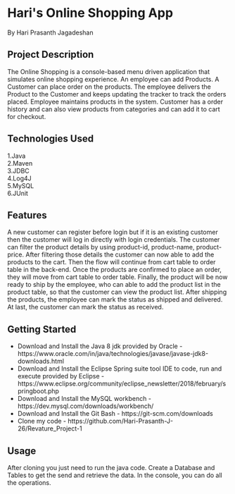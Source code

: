 <h1>Hari's Online Shopping App</h1>
By Hari Prasanth Jagadeshan
<h2>Project Description</h2>
The Online Shopping is a console-based menu driven application that simulates online shopping experience. An employee can add Products. A Customer can place order on the products. The employee delivers the Product to the Customer and keeps updating the tracker to track the orders placed. Employee maintains products in the system. Customer has a order history and can also view products from categories and can add it to cart for checkout.
<h2>Technologies Used</h2>
1.Java<br>
2.Maven<br>
3.JDBC<br>
4.Log4J<br>
5.MySQL<br>
6.JUnit<br>
<h2>Features</h2>
A new customer can register before login but if it is an existing customer then the customer will log in directly with login credentials.
The customer can filter the product details by using product-id, product-name, product-price. After filtering those details the customer can now able to add the products to the cart. Then the flow will continue from cart table to order table in the back-end. Once the products are confirmed to place an order, they will move from cart table to order table. 
Finally, the product will be now ready to ship by the employee, who can able to add the product list in the product table, so that the customer can view the product list. After shipping the products, the employee can mark the status as shipped and delivered. At last, the customer can mark the status as received.
<h2>Getting Started</h2>
<ul>
<li>Download and Install the Java 8 jdk provided by Oracle - https://www.oracle.com/in/java/technologies/javase/javase-jdk8-downloads.html</li>
<li>Download and Install the Eclipse Spring suite tool IDE to code, run and execute provided by Eclipse - https://www.eclipse.org/community/eclipse_newsletter/2018/february/springboot.php</li>
<li>Download and Install the MySQL workbench - https://dev.mysql.com/downloads/workbench/</li>
<li>Download and Install the Git Bash - https://git-scm.com/downloads</li>
<li>Clone my code - https://github.com/Hari-Prasanth-J-26/Revature_Project-1</li>
</ul>
<h2>Usage</h2>
After cloning you just need to run the java code. Create a Database and Tables to get the send and retrieve the data. In the console, you can do all the operations.
